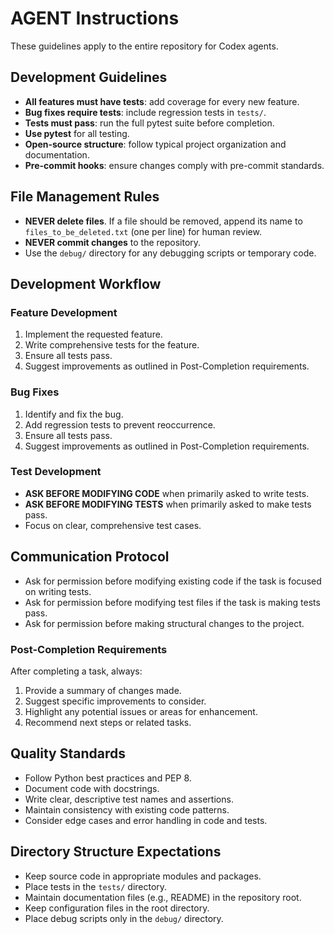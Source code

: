 # AGENT Instructions

These guidelines apply to the entire repository for Codex agents.

## Development Guidelines
- **All features must have tests**: add coverage for every new feature.
- **Bug fixes require tests**: include regression tests in `tests/`.
- **Tests must pass**: run the full pytest suite before completion.
- **Use pytest** for all testing.
- **Open-source structure**: follow typical project organization and documentation.
- **Pre-commit hooks**: ensure changes comply with pre-commit standards.

## File Management Rules
- **NEVER delete files**. If a file should be removed, append its name to `files_to_be_deleted.txt` (one per line) for human review.
- **NEVER commit changes** to the repository.
- Use the `debug/` directory for any debugging scripts or temporary code.

## Development Workflow
### Feature Development
1. Implement the requested feature.
2. Write comprehensive tests for the feature.
3. Ensure all tests pass.
4. Suggest improvements as outlined in Post-Completion requirements.

### Bug Fixes
1. Identify and fix the bug.
2. Add regression tests to prevent reoccurrence.
3. Ensure all tests pass.
4. Suggest improvements as outlined in Post-Completion requirements.

### Test Development
- **ASK BEFORE MODIFYING CODE** when primarily asked to write tests.
- **ASK BEFORE MODIFYING TESTS** when primarily asked to make tests pass.
- Focus on clear, comprehensive test cases.

## Communication Protocol
- Ask for permission before modifying existing code if the task is focused on writing tests.
- Ask for permission before modifying test files if the task is making tests pass.
- Ask for permission before making structural changes to the project.

### Post-Completion Requirements
After completing a task, always:
1. Provide a summary of changes made.
2. Suggest specific improvements to consider.
3. Highlight any potential issues or areas for enhancement.
4. Recommend next steps or related tasks.

## Quality Standards
- Follow Python best practices and PEP 8.
- Document code with docstrings.
- Write clear, descriptive test names and assertions.
- Maintain consistency with existing code patterns.
- Consider edge cases and error handling in code and tests.

## Directory Structure Expectations
- Keep source code in appropriate modules and packages.
- Place tests in the `tests/` directory.
- Maintain documentation files (e.g., README) in the repository root.
- Keep configuration files in the root directory.
- Place debug scripts only in the `debug/` directory.
